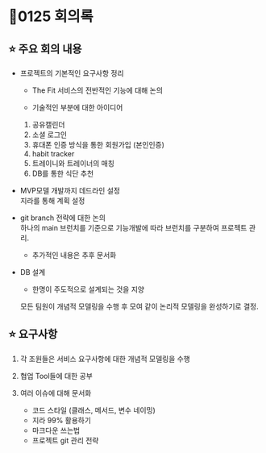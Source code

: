 # :pencil:0125 회의록

## :star: 주요 회의 내용

 - 프로젝트의 기본적인 요구사항 정리<br>
    - The Fit 서비스의 전반적인 기능에 대해 논의 

    - 기술적인 부분에 대한 아이디어
    1. 공유캘린더
    2. 소셜 로그인
    3. 휴대폰 인증 방식을 통한 회원가입 (본인인증)
    4. habit tracker
    5. 트레이니와 트레이너의 매칭 
    6. DB를 통한 식단 추천

 - MVP모델 개발까지 데드라인 설정<br>
    지라를 통해 계획 설정
    
 - git branch 전략에 대한 논의<br>
    하나의 main 브런치를 기준으로 기능개발에 따라 브런치를 구분하여 프로젝트 관리. 
    - 추가적인 내용은 추후 문서화

- DB 설계<br>
    - 한명이 주도적으로 설계되는 것을 지양

    모든 팀원이 개념적 모델링을 수행 후 모여 같이 논리적 모델링을 완성하기로 결정. 

## :star: 요구사항

1. 각 조원들은 서비스 요구사항에 대한 개념적 모델링을 수행

2. 협업 Tool들에 대한 공부

3. 여러 이슈에 대해 문서화
    - 코드 스타일 (클래스, 메서드, 변수 네이밍)
    - 지라 99% 활용하기
    - 마크다운 쓰는법
    - 프로젝트 git 관리 전략 